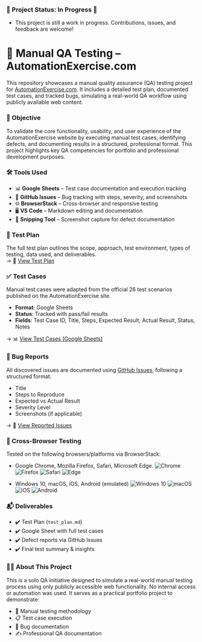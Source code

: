 ### 🚧  Project Status: In Progress 🚧
- This project is still a work in progress. Contributions, issues, and feedback are welcome!

# 🧪 Manual QA Testing – AutomationExercise.com

This repository showcases a manual quality assurance (QA) testing project for [AutomationExercise.com](https://www.automationexercise.com/). It includes a detailed test plan, documented test cases, and tracked bugs, simulating a real-world QA workflow using publicly available web content.

### 📌 Objective

To validate the core functionality, usability, and user experience of the AutomationExercise website by executing manual test cases, identifying defects, and documenting results in a structured, professional format. This project highlights key QA competencies for portfolio and professional development purposes.


### 🛠️ Tools Used

- 📊 **Google Sheets** – Test case documentation and execution tracking  
- 🐛 **GitHub Issues** – Bug tracking with steps, severity, and screenshots  
- 🌐 **BrowserStack** – Cross-browser and responsive testing  
- 🖥️ **VS Code** – Markdown editing and documentation  
- 📸 **Snipping Tool** – Screenshot capture for defect documentation  


### 📄 Test Plan

The full test plan outlines the scope, approach, test environment, types of testing, data used, and deliverables.  
→ 📘 [View Test Plan](./test_plan.md)



### ✅ Test Cases

Manual test cases were adapted from the official 26 test scenarios published on the AutomationExercise site.

- **Format**: Google Sheets
- **Status**: Tracked with pass/fail results
- **Fields**: Test Case ID, Title, Steps, Expected Result, Actual Result, Status, Notes

→ 📊 [View Test Cases (Google Sheets)](https://docs.google.com/spreadsheets/d/1Myw9FfFgjnqnkH1LR_Fv-Nxo1xYiNmGZH8jzVdrM9lM/edit?gid=0#gid=0)



### 🐞 Bug Reports

All discovered issues are documented using [GitHub Issues](https://github.com/melatemarkos/qa-ecommerce-manual/issues), following a structured format:

- Title  
- Steps to Reproduce  
- Expected vs Actual Result  
- Severity Level  
- Screenshots (if applicable)

→ 🐛 [View Reported Issues](https://github.com/melatemarkos/qa-ecommerce-manual/issues)



### 📱 Cross-Browser Testing

Tested on the following browsers/platforms via BrowserStack:

- Google Chrome, Mozilla Firefox, Safari, Microsoft Edge. ![Chrome](https://img.shields.io/badge/Chrome-4285F4?style=flat-square&logo=googlechrome&logoColor=white)
![Firefox](https://img.shields.io/badge/Firefox-FF7139?style=flat-square&logo=firefox-browser&logoColor=white)
![Safari](https://img.shields.io/badge/Safari-000000?style=flat-square&logo=safari&logoColor=white)
![Edge](https://img.shields.io/badge/Edge-0078D7?style=flat-square&logo=microsoft-edge&logoColor=white)


- Windows 10, macOS, iOS, Android (emulated) ![Windows 10](https://img.shields.io/badge/Windows%2010-0078D6?style=flat-square&logo=windows&logoColor=white)
![macOS](https://img.shields.io/badge/macOS-000000?style=flat-square&logo=apple&logoColor=white)
![iOS](https://img.shields.io/badge/iOS-000000?style=flat-square&logo=apple&logoColor=white)
![Android](https://img.shields.io/badge/Android-3DDC84?style=flat-square&logo=android&logoColor=white)

### 📬 Deliverables

- ✔️ Test Plan (`test_plan.md`)
- ✔️ Google Sheet with full test cases
- ✔️ Defect reports via GitHub Issues
- ✔️ Final test summary & insights



### 🙋‍♀️ About This Project

This is a solo QA initiative designed to simulate a real-world manual testing process using only publicly accessible web functionality. No internal access or automation was used. It serves as a practical portfolio project to demonstrate:

- 🧪 Manual testing methodology  
- 📋 Test case execution  
- 🐞 Bug documentation  
- ✍️ Professional QA documentation  






